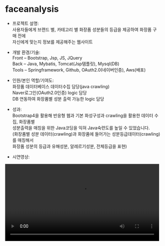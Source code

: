 # faceanalysis

-	프로젝트 설명: <br/>
사용자들에게 브랜드 별, 카테고리 별 화장품 성분들의 등급을 제공하여 화장품 구매 전에 <br/>
자신에게 맞는지 정보를 제공해주는 웹사이트<br/>

-	개발 환경/기술:	<br/>
Front – Bootstrap, Jsp, JS, JQuery<br/>
Back – Java, Mybatis, Tomcat(Jsp탬플릿), Mysql(DB)<br/>
Tools – Springframework, Github, OAuth2.0(네이버인증), Aws(배포) <br/>

-	인원/본인 역할/기여도: <br/>
화장품 데이터베이스 데이터수집 담당(java crawling) <br/>
Naver로그인(OAuth2.0인증) logic 담당<br/>
DB 연동하여 화장품별 성분 출력 가능한 logic 담당<br/>

-	성과: <br/>
Bootstrap4을 활용해 반응형 웹과 기본 화성구성과 crawling을 활용한 데이터 수집, 화장품별<br/>
성분출력을 매칭을 위한 Java코딩을 익혀 Java숙련도를 높일 수 있었습니다.<br/>
(화장품별 성분 데이터(crawling)과 화장품에 들어가는 성분등급데이터(crawling)를 매칭해서 <br/>
화장품 성분의 등급과 유해성분, 알레르기성분, 전체등급을 표현)<br/>
- 시연영상: <br/>

<video src='https://user-images.githubusercontent.com/48432253/131416577-2c80f04a-d159-495b-881d-800aace81e5d.mp4' width='500px' controls autoplay>
